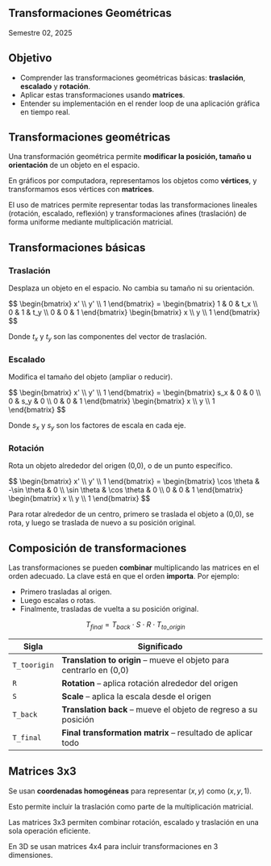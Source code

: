 ## Transformaciones Geométricas
Semestre 02, 2025



## Objetivo

* Comprender las transformaciones geométricas básicas: **traslación**, **escalado** y **rotación**.
* Aplicar estas transformaciones usando **matrices**.
* Entender su implementación en el render loop de una aplicación gráfica en tiempo real.



## Transformaciones geométricas


Una transformación geométrica permite **modificar la posición, tamaño u orientación** de un objeto en el espacio.


En gráficos por computadora, representamos los objetos como **vértices**, y transformamos esos vértices con **matrices**.


El uso de matrices permite representar todas las transformaciones lineales (rotación, escalado, reflexión) y transformaciones afines (traslación) de forma uniforme mediante multiplicación matricial.



## Transformaciones básicas


### Traslación

Desplaza un objeto en el espacio. No cambia su tamaño ni su orientación.


<p>
    $$ 
    \begin{bmatrix}
    x' \\
    y' \\
    1
    \end{bmatrix}
    =
    \begin{bmatrix}
    1 & 0 & t_x \\
    0 & 1 & t_y \\
    0 & 0 & 1
    \end{bmatrix}
    \begin{bmatrix}
    x \\
    y \\
    1
    \end{bmatrix}
    $$
</p>

Donde $t_x$ y $t_y$ son las componentes del vector de traslación.


### Escalado


Modifica el tamaño del objeto (ampliar o reducir).


<p>
    $$ 
    \begin{bmatrix}
    x' \\
    y' \\
    1
    \end{bmatrix}
    =
    \begin{bmatrix}
    s_x & 0 & 0 \\
    0 & s_y & 0 \\
    0 & 0 & 1
    \end{bmatrix}
    \begin{bmatrix}
    x \\
    y \\
    1
    \end{bmatrix}
    $$
</p>

Donde $s_x$ y $s_y$ son los factores de escala en cada eje.


### Rotación


Rota un objeto alrededor del origen (0,0), o de un punto específico.


<p>
    $$ 
    \begin{bmatrix}
    x' \\
    y' \\
    1
    \end{bmatrix}
    =
    \begin{bmatrix}
    \cos \theta & -\sin \theta & 0 \\
    \sin \theta & \cos \theta & 0 \\
    0 & 0 & 1
    \end{bmatrix}
    \begin{bmatrix}
    x \\
    y \\
    1
    \end{bmatrix}
    $$
  </p>

Para rotar alrededor de un centro, primero se traslada el objeto a (0,0), se rota, y luego se traslada de nuevo a su posición original.



## Composición de transformaciones


Las transformaciones se pueden **combinar** multiplicando las matrices en el orden adecuado. La clave está en que el orden **importa**. Por ejemplo:


* Primero trasladas al origen.
* Luego escalas o rotas.
* Finalmente, trasladas de vuelta a su posición original.


$$
T_{final} = T_{back} \cdot S \cdot R \cdot T_{to\_origin}
$$


| Sigla        | Significado                                                         |
| ------------ | ------------------------------------------------------------------- |
| `T_toorigin` | **Translation to origin** – mueve el objeto para centrarlo en (0,0) |
| `R`          | **Rotation** – aplica rotación alrededor del origen                 |
| `S`          | **Scale** – aplica la escala desde el origen                        |
| `T_back`     | **Translation back** – mueve el objeto de regreso a su posición     |
| `T_final`    | **Final transformation matrix** – resultado de aplicar todo         |




## Matrices 3x3


Se usan **coordenadas homogéneas** para representar $(x, y)$ como $(x, y, 1)$.


Esto permite incluir la traslación como parte de la multiplicación matricial.


Las matrices 3x3 permiten combinar rotación, escalado y traslación en una sola operación eficiente.


En 3D se usan matrices 4x4 para incluir transformaciones en 3 dimensiones.